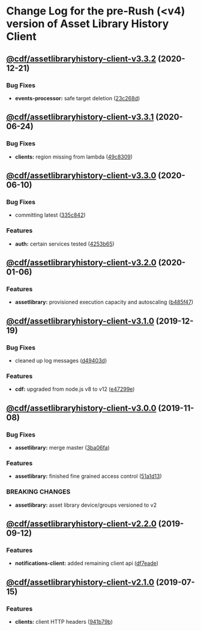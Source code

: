 # Change Log for the pre-Rush (<v4) version of Asset Library History Client

## [@cdf/assetlibraryhistory-client-v3.3.2](#@cdf/assetlibraryhistory-client-v3.3.1...@cdf/assetlibraryhistory-client-v3.3.2) (2020-12-21)

### Bug Fixes

- **events-processor:** safe target deletion ([23c268d](23c268d1ca40e1b53c8d371f8fb22d0bf34c885f))

## [@cdf/assetlibraryhistory-client-v3.3.1](@cdf/assetlibraryhistory-client-v3.3.0...@cdf/assetlibraryhistory-client-v3.3.1) (2020-06-24)

### Bug Fixes

- **clients:** region missing from lambda ([49c8309](49c8309e87fd315267a15a888dcd20d2fc3e209b))

## [@cdf/assetlibraryhistory-client-v3.3.0](@cdf/assetlibraryhistory-client-v3.2.0...@cdf/assetlibraryhistory-client-v3.3.0) (2020-06-10)

### Bug Fixes

- committing latest ([335c842](335c84223ab2a860c52766559b220170a64c7c17))

### Features

- **auth:** certain services tested ([4253b65](4253b65750e52dd962a3a42dde05626044bb79cc))

## [@cdf/assetlibraryhistory-client-v3.2.0](@cdf/assetlibraryhistory-client-v3.1.0...@cdf/assetlibraryhistory-client-v3.2.0) (2020-01-06)

### Features

- **assetlibrary:** provisioned execution capacity and autoscaling ([b485f47](b485f477c0b1c36d63f74c70fa041c296148b980))

## [@cdf/assetlibraryhistory-client-v3.1.0](@cdf/assetlibraryhistory-client-v3.0.0...@cdf/assetlibraryhistory-client-v3.1.0) (2019-12-19)

### Bug Fixes

- cleaned up log messages ([d49403d](d49403d11f3f73ea8c5ce061bfa790ec40cd8c13))

### Features

- **cdf:** upgraded from node.js v8 to v12 ([e47299e](e47299ee399acf6554a0845048c4fed99251c2b1))

## [@cdf/assetlibraryhistory-client-v3.0.0](@cdf/assetlibraryhistory-client-v2.2.0...@cdf/assetlibraryhistory-client-v3.0.0) (2019-11-08)

### Bug Fixes

- **assetlibrary:** merge master ([3ba06fa](3ba06fa9fc5b264ceaed0f97ccf45fab97d57a08))

### Features

- **assetlibrary:** finished fine grained access control ([51a1d13](51a1d134ec48be2d62edc575998752ff866230bf))

### BREAKING CHANGES

- **assetlibrary:** asset library device/groups versioned to v2

## [@cdf/assetlibraryhistory-client-v2.2.0](@cdf/assetlibraryhistory-client-v2.1.0...@cdf/assetlibraryhistory-client-v2.2.0) (2019-09-12)

### Features

- **notifications-client:** added remaining client api ([df7eade](df7eade))

## [@cdf/assetlibraryhistory-client-v2.1.0](@cdf/assetlibraryhistory-client-v2.0.0...@cdf/assetlibraryhistory-client-v2.1.0) (2019-07-15)

### Features

- **clients:** client HTTP headers ([941b79b](941b79b))
